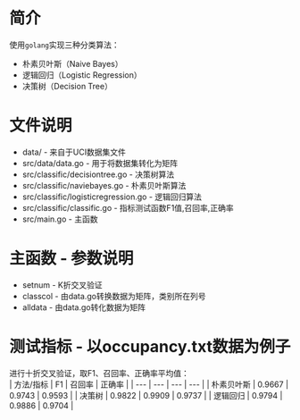 # 简介
使用`golang`实现三种分类算法：
* 朴素贝叶斯（Naive Bayes）
* 逻辑回归（Logistic Regression）
* 决策树（Decision Tree）

# 文件说明
* data/ - 来自于UCI数据集文件
* src/data/data.go - 用于将数据集转化为矩阵
* src/classific/decisiontree.go - 决策树算法
* src/classific/naviebayes.go - 朴素贝叶斯算法
* src/classific/logisticregression.go - 逻辑回归算法
* src/classific/classific.go - 指标测试函数F1值,召回率,正确率
* src/main.go - 主函数

# 主函数 - 参数说明
* setnum - K折交叉验证
* classcol - 由data.go转换数据为矩阵，类别所在列号
* alldata - 由data.go转化数据为矩阵

# 测试指标 - 以occupancy.txt数据为例子
进行十折交叉验证，取F1、召回率、正确率平均值：   
| 方法/指标 | F1 | 召回率 | 正确率 |
| --- | --- | --- | --- |
| 朴素贝叶斯 | 0.9667 | 0.9743 | 0.9593 |
| 决策树 | 0.9822 | 0.9909 | 0.9737 | 
| 逻辑回归 | 0.9794 | 0.9886 | 0.9704 |
